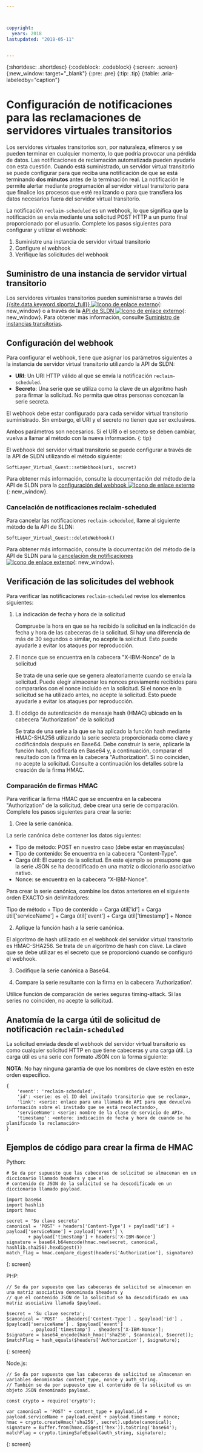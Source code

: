 ```yaml
---



copyright:
  years: 2018
lastupdated: "2018-05-11"


---
```


{:shortdesc: .shortdesc}
{:codeblock: .codeblock}
{:screen: .screen}
{:new_window: target="_blank"}
{:pre: .pre}
{:tip: .tip}
{:table: .aria-labeledby="caption"}

# Configuración de notificaciones para las reclamaciones de servidores virtuales transitorios 

Los servidores virtuales transitorios son, por naturaleza, efímeros y se pueden terminar en cualquier momento, lo que podría provocar una pérdida de datos. Las notificaciones de reclamación automatizada pueden ayudarle con esta cuestión. Cuando está suministrado, un servidor virtual transitorio se puede configurar para que reciba una notificación de que se está terminando **dos minutos** antes de la terminación real. La notificación le permite alertar mediante programación al servidor virtual transitorio para que finalice los procesos que esté realizando o para que transfiera los datos necesarios fuera del servidor virtual transitorio.

La notificación `reclaim-scheduled` es un webhook, lo que significa que la notificación se envía mediante una solicitud POST HTTP a un punto final proporcionado por el usuario. Complete los pasos siguientes para configurar y utilizar el webhook:

1. Suministre una instancia de servidor virtual transitorio
2. Configure el webhook 
3. Verifique las solicitudes del webhook

## Suministro de una instancia de servidor virtual transitorio

Los servidores virtuales transitorios pueden suministrarse a través del [{{site.data.keyword.slportal_full}} ![Icono de enlace externo](../icons/launch-glyph.svg "Icono de enlace externo")](https://control.softlayer.com/){: new_window} o a través de la [API de SLDN ![Icono de enlace externo](../icons/launch-glyph.svg "Icono de enlace externo")](http://sldn.softlayer.com){: new_window}. Para obtener más información, consulte [Suministro de instancias transitorias](/docs/vsi/vsi_provision_transient.html). 

## Configuración del webhook

Para configurar el webhook, tiene que asignar los parámetros siguientes a la instancia de servidor virtual transitorio utilizando la API de SLDN:

   * **URI**: Un URI HTTP válido al que se envía la notificación `reclaim-scheduled`.
   * **Secreto**: Una serie que se utiliza como la clave de un algoritmo hash para firmar la solicitud. No permita que otras personas conozcan la serie secreta.
   
El webhook debe estar configurado para cada servidor virtual transitorio suministrado. Sin embargo, el URI y el secreto no tienen que ser exclusivos.

Ambos parámetros son necesarios. Si el URI o el secreto se deben cambiar, vuelva a llamar al método con la nueva información. 
{: tip}

El webhook del servidor virtual transitorio se puede configurar a través de la API de SLDN utilizando el método siguiente:

  `SoftLayer_Virtual_Guest::setWebhook(uri, secret)`

Para obtener más información, consulte la documentación del método de la API de SLDN para la [configuración del webhook ![Icono de enlace externo](../icons/launch-glyph.svg "Icono de enlace externo")](http://sldn.softlayer.com/reference/services/SoftLayer_Virtual_Guest/setTransientWebhook/){: new_window}.

### Cancelación de notificaciones reclaim-scheduled

Para cancelar las notificaciones `reclaim-scheduled`, llame al siguiente método de la API de SLDN:

  `SoftLayer_Virtual_Guest::deleteWebhook()`

Para obtener más información, consulte la documentación del método de la API de SLDN para la [cancelación de notificaciones ![Icono de enlace externo](../icons/launch-glyph.svg "Icono de enlace externo")](http://sldn.softlayer.com/reference/services/SoftLayer_Virtual_Guest/deleteTransientWebhook/){: new_window}.

## Verificación de las solicitudes del webhook

Para verificar las notificaciones `reclaim-scheduled` revise los elementos siguientes: 

1. La indicación de fecha y hora de la solicitud

   Compruebe la hora en que se ha recibido la solicitud en la indicación de fecha y hora de las cabeceras de la solicitud. Si hay una diferencia de más de 30 segundos o similar, no acepte la solicitud. Esto puede ayudarle a evitar los ataques por reproducción.

2. El nonce que se encuentra en la cabecera "X-IBM-Nonce" de la solicitud

   Se trata de una serie que se genera aleatoriamente cuando se envía la solicitud. Puede elegir almacenar los nonces previamente recibidos para compararlos con el nonce incluido en la solicitud. Si el nonce en la solicitud se ha utilizado antes, no acepte la solicitud. Esto puede ayudarle a evitar los ataques por reproducción.

3. El código de autenticación de mensaje hash (HMAC) ubicado en la cabecera "Authorization" de la solicitud

   Se trata de una serie a la que se ha aplicado la función hash mediante HMAC-SHA256 utilizando la serie secreta proporcionada como clave y codificándola después en Base64. Debe construir la serie, aplicarle la función hash, codificarla en Base64 y, a continuación, comparar el resultado con la firma en la cabecera "Authorization". Si no coinciden, no acepte la solicitud. Consulte a continuación los detalles sobre la creación de la firma HMAC.

### Comparación de firmas HMAC

Para verificar la firma HMAC que se encuentra en la cabecera "Authorization" de la solicitud, debe crear una serie de comparación. Complete los pasos siguientes para crear la serie:

1. Cree la serie canónica.

  La serie canónica debe contener los datos siguientes:
  * Tipo de método: POST en nuestro caso (debe estar en mayúsculas)
  * Tipo de contenido: Se encuentra en la cabecera "Content-Type".
  * Carga útil: El cuerpo de la solicitud. En este ejemplo se presupone que la serie JSON se ha decodificado en una matriz o diccionario asociativo nativo.  
  * Nonce: se encuentra en la cabecera "X-IBM-Nonce".

  Para crear la serie canónica, combine los datos anteriores en el siguiente orden EXACTO sin delimitadores:

  Tipo de método + Tipo de contenido + Carga útil['id'] + Carga útil['serviceName'] + Carga útil['event'] + Carga útil['timestamp'] + Nonce

2. Aplique la función hash a la serie canónica.

  El algoritmo de hash utilizado en el webhook del servidor virtual transitorio es HMAC-SHA256. Se trata de un algoritmo de hash con clave. La clave que se debe utilizar es el secreto que se proporcionó cuando se configuró el webhook.

3. Codifique la serie canónica a Base64.

4. Compare la serie resultante con la firma en la cabecera 'Authorization'.  

  Utilice función de comparación de series seguras timing-attack. Si las series no coinciden, no acepte la solicitud.

## Anatomía de la carga útil de solicitud de notificación `reclaim-scheduled`

La solicitud enviada desde el webhook del servidor virtual transitorio es como cualquier solicitud HTTP en que tiene cabeceras y una carga útil. La carga útil es una serie con formato JSON con la forma siguiente:

**NOTA**: No hay ninguna garantía de que los nombres de clave estén en este orden específico.

	{
		'event': 'reclaim-scheduled',
		'id': <serie: es el ID del invitado transitorio que se reclama>,
		'link': <serie: enlace para una llamada de API para que devuelva información sobre el invitado que se está recolectando>,
		'serviceName': <serie: nombre de la clase de servicio de API>,
		'timestamp': <entero: indicación de fecha y hora de cuando se ha planificado la reclamación>
	}


## Ejemplos de código para crear la firma de HMAC

Python:

```
# Se da por supuesto que las cabeceras de solicitud se almacenan en un diccionario llamado headers y que el
# contenido de JSON de la solicitud se ha descodificado en un diccionario llamado payload.

import base64
import hashlib
import hmac

secret = 'Su clave secreta'
canonical = 'POST' + headers['Content-Type'] + payload['id'] + payload['serviceName'] + payload['event'] \
	    + payload['timestamp'] + headers['X-IBM-Nonce']
signature = base64.b64encode(hmac.new(secret, canonical, hashlib.sha256).hexdigest())
match_flag = hmac.compare_digest(headers['Authorization'], signature)
```
{: screen}

PHP:

```
// Se da por supuesto que las cabeceras de solicitud se almacenan en una matriz asociativa denominada $headers y
// que el contenido JSON de la solicitud se ha descodificado en una matriz asociativa llamada $payload.

$secret = 'Su clave secreta';
$canonical = 'POST' . $headers['Content-Type'] . $payload['id'] . $payload['serviceName'] . $payload['event']
	     . payload['timestamp'] . $headers['X-IBM-Nonce'];
$signature = base64_encode(hash_hmac('sha256', $canonical, $secret));
$matchFlag = hash_equals($headers['Authorization'], $signature); 
```
{: screen}

Node.js:

```
// Se da por supuesto que las cabeceras de solicitud se almacenan en variables denominadas content_type, nonce y auth_string.
// También se da por supuesto que el contenido de la solicitud es un objeto JSON denominado payload.

const crypto = require('crypto');

var canonical = 'POST' + content_type + payload.id + payload.serviceName + payload.event + payload.timestamp + nonce;
hmac = crypto.createHmac('sha256', secret).update(canonical);
signature = Buffer.from(hmac.digest('hex')).toString('base64');
matchFlag = crypto.timingSafeEqual(auth_string, signature);
```
{: screen}
